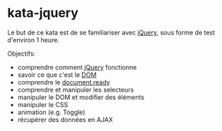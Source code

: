 # kata-jquery

Le but de ce kata est de se familiariser avec [jQuery](https://jquery.com/), sous forme de test d'environ 1 heure.

Objectifs:
   * comprendre comment [jQuery](https://learn.jquery.com/about-jquery/how-jquery-works/) fonctionne
   * savoir ce que c'est le [DOM](https://learn.jquery.com/using-jquery-core/jquery-object/)
   * comprendre le [document.ready](https://learn.jquery.com/using-jquery-core/document-ready/)
   * comprendre et manipuler les selecteurs
   * manipuler le DOM et modifier des éléments
   * manipuler le CSS
   * animation (e.g. Toggle)
   * récupérer des données en AJAX
